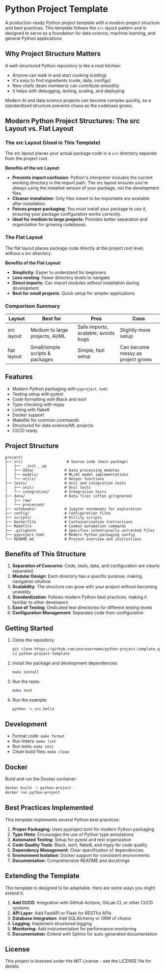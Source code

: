 # Python Project Template

A production-ready Python project template with a modern project structure and best practices. This template follows the `src` layout pattern and is designed to serve as a foundation for data science, machine learning, and general Python applications.

## Why Project Structure Matters

A well-structured Python repository is like a neat kitchen:

- Anyone can walk in and start cooking (coding)
- It's easy to find ingredients (code, data, configs)
- New chefs (team members) can contribute smoothly
- It helps with debugging, testing, scaling, and deploying

Modern AI and data science projects can become complex quickly, so a standardized structure prevents chaos as the codebase grows.

## Modern Python Project Structures: The src Layout vs. Flat Layout

### The src Layout (Used in This Template)

The src layout places your actual package code in a `src` directory separate from the project root.

**Benefits of the src Layout:**

- **Prevents import confusion**: Python's interpreter includes the current working directory in the import path. The src layout ensures you're always using the installed version of your package, not the development files.
- **Cleaner installation**: Only files meant to be importable are available after installation.
- **Forces proper packaging**: You must install your package to use it, ensuring your package configuration works correctly.
- **Ideal for medium to large projects**: Provides better separation and organization for growing codebases.

### The Flat Layout

The flat layout places package code directly at the project root level, without a src directory.

**Benefits of the Flat Layout:**

- **Simplicity**: Easier to understand for beginners
- **Less nesting**: Fewer directory levels to navigate
- **Direct imports**: Can import modules without installation during development
- **Best for small projects**: Quick setup for simpler applications

### Comparison Summary

| Layout | Best for | Pros | Cons |
|--------|----------|------|------|
| src layout | Medium to large projects, AI/ML | Safe imports, scalable, avoids bugs | Slightly more setup |
| flat layout | Small/simple scripts & packages | Simple, fast setup | Can become messy as project grows |

## Features

- Modern Python packaging with `pyproject.toml`
- Testing setup with pytest
- Code formatting with Black and isort
- Type checking with mypy
- Linting with flake8
- Docker support
- Makefile for common commands
- Structured for data science/ML projects
- CI/CD ready

## Project Structure

```
project/
├── src/                    # Source code (main package)
│   ├── __init__.py
│   ├── data/              # Data processing modules
│   ├── models/            # ML/AI model implementations
│   └── utils/             # Helper functions
├── tests/                 # Unit and integration tests
│   ├── unit/              # Unit tests
│   └── integration/       # Integration tests
├── data/                  # Data files (often gitignored)
│   ├── raw/
│   └── processed/
├── notebooks/             # Jupyter notebooks for exploration
├── config/                # Configuration files
├── scripts/               # Utility scripts
├── Dockerfile             # Containerization instructions
├── Makefile               # Common automation commands
├── .gitignore             # Specifies intentionally untracked files
├── pyproject.toml         # Modern Python packaging config
└── README.md              # Project overview and instructions
```

## Benefits of This Structure

1. **Separation of Concerns**: Code, tests, data, and configuration are clearly separated
2. **Modular Design**: Each directory has a specific purpose, making navigation intuitive
3. **Scalability**: The structure can grow with your project without becoming unwieldy
4. **Standardization**: Follows modern Python best practices, making it familiar to other developers
5. **Ease of Testing**: Dedicated test directories for different testing levels
6. **Configuration Management**: Separates code from configuration

## Getting Started

1. Clone the repository:
   ```bash
   git clone https://github.com/yourusername/python-project-template.git
   cd python-project-template
   ```

2. Install the package and development dependencies:
   ```bash
   make install
   ```

3. Run the tests:
   ```bash
   make test
   ```

4. Run the example:
   ```bash
   python -m src.hello
   ```

## Development

- Format code: `make format`
- Run linters: `make lint`
- Run tests: `make test`
- Clean build files: `make clean`

## Docker

Build and run the Docker container:

```bash
docker build -t python-project .
docker run python-project
```

## Best Practices Implemented

This template implements several Python best practices:

1. **Proper Packaging**: Uses pyproject.toml for modern Python packaging
2. **Type Hints**: Encourages the use of Python type annotations
3. **Automated Testing**: Setup for pytest and test organization
4. **Code Quality Tools**: Black, isort, flake8, and mypy for code quality
5. **Dependency Management**: Clear specification of dependencies
6. **Environment Isolation**: Docker support for consistent environments
7. **Documentation**: Comprehensive README and docstrings

## Extending the Template

This template is designed to be adaptable. Here are some ways you might extend it:

1. **Add CI/CD**: Integration with GitHub Actions, GitLab CI, or other CI/CD systems
2. **API Layer**: Add FastAPI or Flask for RESTful APIs
3. **Database Integration**: Add SQLAlchemy or ORM of choice
4. **Logging**: Implement structured logging
5. **Monitoring**: Add instrumentation for performance monitoring
6. **Documentation**: Extend with Sphinx for auto-generated documentation

## License

This project is licensed under the MIT License - see the LICENSE file for details.